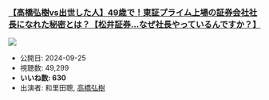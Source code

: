### [【高橋弘樹vs出世した人】49歳で！東証プライム上場の証券会社社長になれた秘密とは？【松井証券…なぜ社長やっているんですか？】](https://www.youtube.com/watch?v=wb_wSMAhsf8)
[![](https://img.youtube.com/vi/wb_wSMAhsf8/sddefault.jpg)](https://www.youtube.com/watch?v=wb_wSMAhsf8)
-   公開日: 2024-09-25
-   視聴数: 49,299
-   **いいね数: 630**
-   出演者: 和里田聰, [高橋弘樹](/rehacq_fan/people/高橋弘樹 "wikilink")
